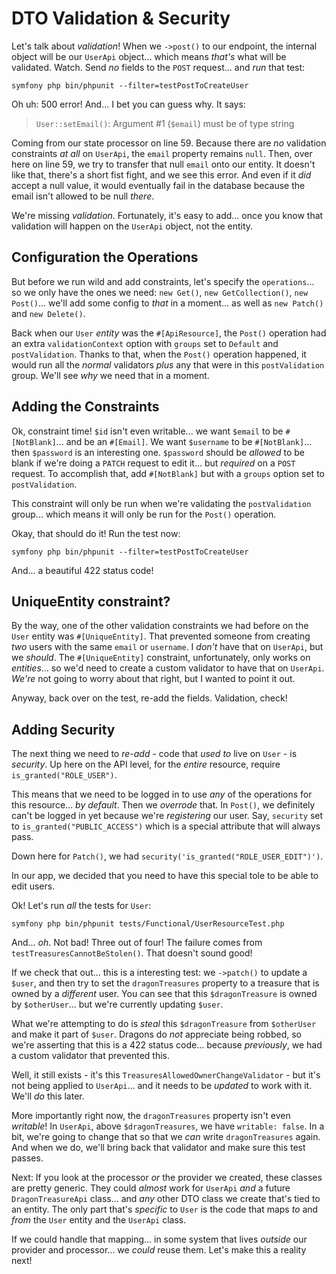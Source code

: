 # DTO Validation & Security

Let's talk about *validation*! When we `->post()` to our endpoint, the internal
object will be our `UserApi` object... which means *that's* what will be validated.
Watch. Send *no* fields to the `POST` request... and *run* that test:

```terminal-silent
symfony php bin/phpunit --filter=testPostToCreateUser
```

Oh uh: 500 error! And... I bet you can guess why. It says:

> `User::setEmail()`: Argument #1 (`$email`) must be of type string

Coming from our state processor on line 59. Because there are *no* validation
constraints *at all* on `UserApi`, the `email` property remains `null`. Then,
over here on line 59, we try to transfer that null `email` onto our entity. It
doesn't like that, there's a short fist fight, and we see this error. And even
if it *did* accept a null value, it would eventually fail in the database
because the email isn't allowed to be null *there*.

We're missing *validation*. Fortunately, it's easy to add... once you know
that validation will happen on the `UserApi` object, not the entity.

## Configuration the Operations

But before we run wild and add constraints, let's specify the `operations`... so we
only have the ones we need: `new Get()`, `new GetCollection()`, `new Post()`... we'll
add some config to *that* in a moment... as well as `new Patch()` and `new Delete()`.

Back when our `User` *entity* was the `#[ApiResource]`, the `Post()` operation had
an extra `validationContext` option with `groups` set to `Default` and
`postValidation`. Thanks to that, when the `Post()` operation happened, it
would run all the *normal* validators *plus* any that were in this
`postValidation` group. We'll see *why* we need that in a moment.

## Adding the Constraints

Ok, constraint time! `$id` isn't even writable... we want `$email` to
be `#[NotBlank]`... and be an `#[Email]`. We want `$username` to be `#[NotBlank]`...
then `$password` is an interesting one. `$password` should be *allowed* to be blank
if we're doing a `PATCH` request to edit it... but *required* on a `POST` request.
To accomplish that, add `#[NotBlank]` but with a `groups` option set to
`postValidation`.

This constraint will only be run when we're validating the `postValidation` group...
which means it will only be run for the `Post()` operation.

Okay, that should do it! Run the test now:

```terminal-silent
symfony php bin/phpunit --filter=testPostToCreateUser
```

And... a beautiful 422 status code!

## UniqueEntity constraint?

By the way, one of the other validation constraints we had before on the `User`
entity was `#[UniqueEntity]`. That prevented someone from creating *two* users
with the same `email` or `username`. I *don't* have that on `UserApi`, but we
*should*. The `#[UniqueEntity]` constraint, unfortunately, only works on *entities*...
so we'd need to create a custom validator to have that on `UserApi`. *We're* not
going to worry about that right, but I wanted to point it out.

Anyway, back over on the test, re-add the fields. Validation, check!

## Adding Security

The next thing we need to *re-add* - code that *used to* live on `User` - is
*security*. Up here on the API level, for the *entire* resource,
require `is_granted("ROLE_USER")`.

This means that we need to be logged in to use *any* of the operations for this
resource... *by default*. Then we *overrode* that. In `Post()`, we definitely
can't be logged in yet because we're *registering* our user. Say,
`security` set to `is_granted("PUBLIC_ACCESS")` which is a special attribute that
will always pass.

Down here for `Patch()`, we had `security('is_granted("ROLE_USER_EDIT")')`.

In our app, we decided that you need to have this special tole to be able to
edit users.

Ok! Let's run *all* the tests for `User`:

```terminal
symfony php bin/phpunit tests/Functional/UserResourceTest.php
```

And... *oh*. Not bad! Three out of four! The failure comes from
`testTreasuresCannotBeStolen()`. That doesn't sound good!

If we check that out... this is a interesting test: we `->patch()` to
update a `$user`, and then try to set the `dragonTreasures` property to a treasure
that is owned by a *different* user. You can see that this `$dragonTreasure` is owned
by `$otherUser`... but we're currently updating `$user`.

What we're attempting to do is *steal* this `$dragonTreasure` from `$otherUser` and
make it part of `$user`. Dragons do *not* appreciate being robbed, so we're
asserting that this is a 422 status code... because *previously*, we had a
custom validator that prevented this.

Well, it still exists - it's this `TreasuresAllowedOwnerChangeValidator` - but
it's not being applied to `UserApi`... and it needs to be *updated* to work with
it. We'll *do* this later.

More importantly right now, the `dragonTreasures` property isn't even *writable*!
In `UserApi`, above `$dragonTreasures`, we have `writable: false`. In a bit, we're
going to change that so that we *can* write `dragonTreasures` again. And when we
do, we'll bring back that validator and make sure this test passes.

Next: If you look at the processor *or* the provider we created, these classes are
pretty generic. They could *almost* work for `UserApi` *and* a future
`DragonTreasureApi` class... and *any* other DTO class we create that's tied to
an entity. The only part that's *specific* to `User` is the code that maps *to*
and *from* the `User` entity and the `UserApi` class.

If we could handle that mapping... in some system that lives *outside* our
provider and processor... we *could* reuse them. Let's make this a reality
next!

